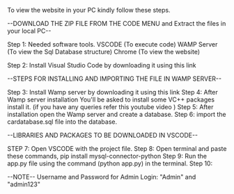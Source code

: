 To view the website in your PC kindly follow these steps.

--DOWNLOAD THE ZIP FILE FROM THE CODE MENU and Extract the files in your local PC--

Step 1: Needed software tools.
        VSCODE (To execute code)
        WAMP Server (To view the Sql Database structure)
        Chrome (To view the website)

Step 2: Install Visual Studio Code by downloading it using this link

--STEPS FOR INSTALLING AND IMPORTING THE FILE IN WAMP SERVER--

Step 3: Install Wamp server by downloading it using this link
Step 4: After Wamp server installation You'll be asked to install some VC++ packages install it. (if you have any queries refer this youtube video )
Step 5: After installation open the Wamp server and create a database.
Step 6: import the cardatabase.sql file into the database.

--LIBRARIES AND PACKAGES TO BE DOWNLOADED IN VSCODE--

STEP 7: Open VSCODE with the project file.
Step 8: Open terminal and paste these commands,
        pip install mysql-connector-python
Step 9: Run the app.py file using the command (python app.py) in the terminal.
Step 10: 

--NOTE--
Username and Password for Admin Login: "Admin" and "admin123"

